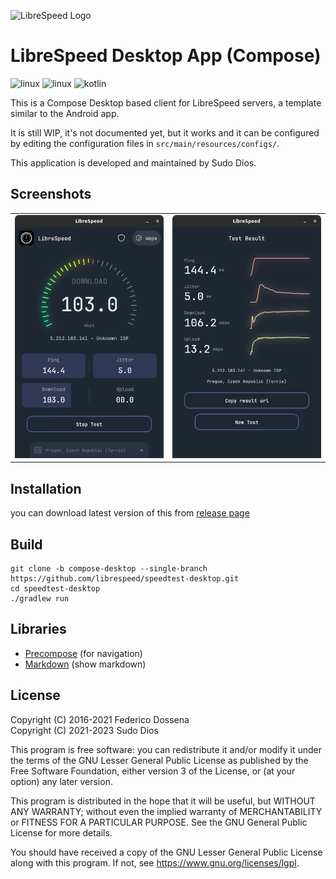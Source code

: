 ![LibreSpeed Logo](https://github.com/librespeed/speedtest/blob/master/.logo/logo3.png?raw=true)

# LibreSpeed Desktop App (Compose)

<p>
<img src="https://img.shields.io/badge/Linux-FCC624?style=for-the-badge&logo=linux&logoColor=black" alt="linux" />
<img src="https://img.shields.io/badge/Windows-0078D6?style=for-the-badge&logo=windows&logoColor=white" alt="linux" />
<img src="https://img.shields.io/badge/kotlin-%237F52FF.svg?style=for-the-badge&logo=kotlin&logoColor=white" alt="kotlin" />
</p>

This is a Compose Desktop based client for LibreSpeed servers, a template similar to the Android app.

It is still WIP, it's not documented yet, but it works and it can be configured by editing the configuration files in `src/main/resources/configs/`.

This application is developed and maintained by Sudo Dios.

## Screenshots
|                                                |                                                |
|------------------------------------------------|------------------------------------------------|
| <img src="assets/screenshot1.png" alt="ss1" /> | <img src="assets/screenshot2.png" alt="ss1" /> |

## Installation
you can download latest version of this from [release page](https://github.com/librespeed/speedtest-desktop/releases)

## Build
```shell
git clone -b compose-desktop --single-branch https://github.com/librespeed/speedtest-desktop.git
cd speedtest-desktop
./gradlew run
```

## Libraries

- [Precompose](https://github.com/Tlaster/PreCompose) (for navigation)
- [Markdown](https://github.com/mikepenz/multiplatform-markdown-renderer) (show markdown)

## License
Copyright (C) 2016-2021 Federico Dossena\
Copyright (C) 2021-2023 Sudo Dios

This program is free software: you can redistribute it and/or modify
it under the terms of the GNU Lesser General Public License as published by
the Free Software Foundation, either version 3 of the License, or
(at your option) any later version.

This program is distributed in the hope that it will be useful,
but WITHOUT ANY WARRANTY; without even the implied warranty of
MERCHANTABILITY or FITNESS FOR A PARTICULAR PURPOSE.  See the
GNU General Public License for more details.

You should have received a copy of the GNU Lesser General Public License
along with this program.  If not, see <https://www.gnu.org/licenses/lgpl>.
